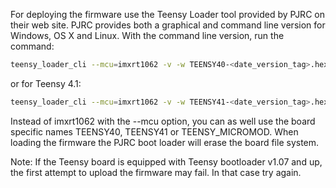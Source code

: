 For deploying the firmware use the Teensy Loader tool provided by PJRC on their web site.
PJRC provides both a graphical and command line version for Windows, OS X and Linux.
With the command line version, run the command:

```bash
teensy_loader_cli --mcu=imxrt1062 -v -w TEENSY40-<date_version_tag>.hex
```
or for Teensy 4.1:

```bash
teensy_loader_cli --mcu=imxrt1062 -v -w TEENSY41-<date_version_tag>.hex
```

Instead of imxrt1062 with the --mcu option, you can as well use the board specific names
TEENSY40, TEENSY41 or TEENSY_MICROMOD. When loading the firmware the PJRC boot loader
will erase the board file system.

Note: If the Teensy board is equipped with Teensy bootloader v1.07 and up, the first attempt to
upload the firmware may fail. In that case try again.
